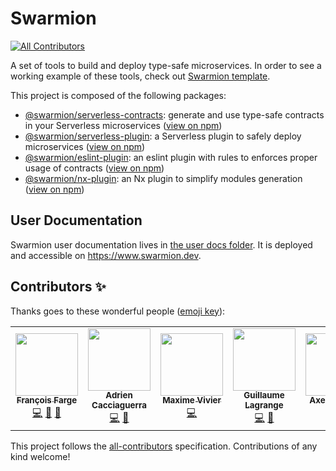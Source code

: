 # Swarmion

<!-- ALL-CONTRIBUTORS-BADGE:START - Do not remove or modify this section -->
[![All Contributors](https://img.shields.io/badge/all_contributors-7-orange.svg?style=flat-square)](#contributors-)
<!-- ALL-CONTRIBUTORS-BADGE:END -->

A set of tools to build and deploy type-safe microservices. In order to see a working example of these tools, check out [Swarmion template](https://github.com/swarmion/template).

This project is composed of the following packages:

- [@swarmion/serverless-contracts](./packages/serverless-contracts): generate and use type-safe contracts in your Serverless microservices ([view on npm](https://www.npmjs.com/package/@swarmion/serverless-contracts))
- [@swarmion/serverless-plugin](./packages/serverless-contracts-plugin): a Serverless plugin to safely deploy microservices ([view on npm](https://www.npmjs.com/package/@swarmion/serverless-plugin))
- [@swarmion/eslint-plugin](./packages/eslint-plugin): an eslint plugin with rules to enforces proper usage of contracts ([view on npm](https://www.npmjs.com/package/@swarmion/eslint-plugin))
- [@swarmion/nx-plugin](./packages/nx-plugin): an Nx plugin to simplify modules generation ([view on npm](https://www.npmjs.com/package/@swarmion/nx-plugin))

## User Documentation

Swarmion user documentation lives in [the user docs folder](./user-docs/documentation/README.md). It is deployed and accessible on https://www.swarmion.dev.

## Contributors ✨

Thanks goes to these wonderful people ([emoji key](https://allcontributors.org/docs/en/emoji-key)):

<!-- ALL-CONTRIBUTORS-LIST:START - Do not remove or modify this section -->
<!-- prettier-ignore-start -->
<!-- markdownlint-disable -->
<table>
  <tr>
    <td align="center"><a href="https://github.com/fargito"><img src="https://avatars.githubusercontent.com/u/29537204?v=4?s=100" width="100px;" alt=""/><br /><sub><b>François Farge</b></sub></a><br /><a href="https://github.com/swarmion/swarmion/commits?author=fargito" title="Code">💻</a> <a href="#ideas-fargito" title="Ideas, Planning, & Feedback">🤔</a> <a href="https://github.com/swarmion/swarmion/commits?author=fargito" title="Documentation">📖</a></td>
    <td align="center"><a href="https://github.com/adriencaccia"><img src="https://avatars.githubusercontent.com/u/19605940?v=4?s=100" width="100px;" alt=""/><br /><sub><b>Adrien Cacciaguerra</b></sub></a><br /><a href="https://github.com/swarmion/swarmion/commits?author=adriencaccia" title="Code">💻</a> <a href="#ideas-adriencaccia" title="Ideas, Planning, & Feedback">🤔</a></td>
    <td align="center"><a href="https://github.com/MaximeVivier"><img src="https://avatars.githubusercontent.com/u/55386175?v=4?s=100" width="100px;" alt=""/><br /><sub><b>Maxime Vivier</b></sub></a><br /><a href="https://github.com/swarmion/swarmion/commits?author=MaximeVivier" title="Code">💻</a></td>
    <td align="center"><a href="https://github.com/GuillaumeLagrange"><img src="https://avatars.githubusercontent.com/u/19265358?v=4?s=100" width="100px;" alt=""/><br /><sub><b>Guillaume Lagrange</b></sub></a><br /><a href="https://github.com/swarmion/swarmion/commits?author=GuillaumeLagrange" title="Code">💻</a> <a href="https://github.com/swarmion/swarmion/commits?author=GuillaumeLagrange" title="Documentation">📖</a></td>
    <td align="center"><a href="https://github.com/Sc0ra"><img src="https://avatars.githubusercontent.com/u/25872509?v=4?s=100" width="100px;" alt=""/><br /><sub><b>Axel Fournier</b></sub></a><br /><a href="https://github.com/swarmion/swarmion/commits?author=Sc0ra" title="Code">💻</a> <a href="https://github.com/swarmion/swarmion/commits?author=Sc0ra" title="Documentation">📖</a></td>
    <td align="center"><a href="https://github.com/guillaumeduboc"><img src="https://avatars.githubusercontent.com/u/33599414?v=4?s=100" width="100px;" alt=""/><br /><sub><b>guillaumeduboc</b></sub></a><br /><a href="https://github.com/swarmion/swarmion/commits?author=guillaumeduboc" title="Code">💻</a> <a href="https://github.com/swarmion/swarmion/commits?author=guillaumeduboc" title="Documentation">📖</a></td>
    <td align="center"><a href="https://github.com/Eikix"><img src="https://avatars.githubusercontent.com/u/66871571?v=4?s=100" width="100px;" alt=""/><br /><sub><b>Elias Tazartes</b></sub></a><br /><a href="https://github.com/swarmion/swarmion/commits?author=Eikix" title="Code">💻</a></td>
  </tr>
</table>

<!-- markdownlint-restore -->
<!-- prettier-ignore-end -->

<!-- ALL-CONTRIBUTORS-LIST:END -->

This project follows the [all-contributors](https://github.com/all-contributors/all-contributors) specification. Contributions of any kind welcome!
